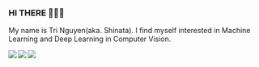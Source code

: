 ### HI THERE 👋👋👋
My name is Tri Nguyen(aka. Shinata). I find myself interested in Machine Learning and Deep Learning in Computer Vision. <br>


<a href="https://github.com/sh1nata-piash1nlin/Crab-Age-Prediction">
  <!-- Change the `github-readme-stats.anuraghazra1.vercel.app` to `github-readme-stats.vercel.app`  -->
  <img align="left" src="https://github-readme-stats.anuraghazra1.vercel.app/api/pin/?username=sh1nata-piash1nlin&repo=Crab-Age-Prediction&theme=radical" />
</a>    



<a href="https://github.com/sh1nata-piash1nlin/CNN-pytorch">
  <!-- Change the `github-readme-stats.anuraghazra1.vercel.app` to `github-readme-stats.vercel.app`  -->
  <img align="left" src="https://github-readme-stats.anuraghazra1.vercel.app/api/pin/?username=sh1nata-piash1nlin&repo=CNN-pytorch&theme=highcontrast" />
</a>    


<a href="https://github.com/sh1nata-piash1nlin/UNet-pytorch">
  <!-- Change the `github-readme-stats.anuraghazra1.vercel.app` to `github-readme-stats.vercel.app`  -->
  <img align="left" src="https://github-readme-stats.anuraghazra1.vercel.app/api/pin/?username=sh1nata-piash1nlin&repo=UNet-pytorch&theme=shadow_red" />
</a>    
